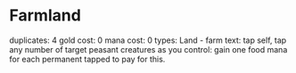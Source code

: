 # Farmland

duplicates: 4
gold cost: 0
mana cost: 0
types: Land - farm
text:
tap self, tap any number of target peasant creatures as you control: gain one food mana for each permanent tapped to pay for this.
